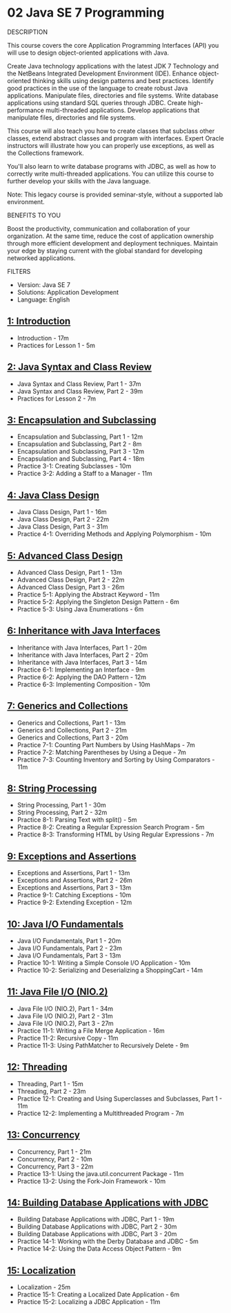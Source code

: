 # 02 Java SE 7 Programming

DESCRIPTION

This course covers the core Application Programming Interfaces (API) you will use to design object-oriented applications with Java.

Create Java technology applications with the latest JDK 7 Technology and the NetBeans Integrated Development Environment (IDE). Enhance object-oriented thinking skills using design patterns and best practices. Identify good practices in the use of the language to create robust Java applications. Manipulate files, directories and file systems. Write database applications using standard SQL queries through JDBC. Create high-performance multi-threaded applications. Develop applications that manipulate files, directories and file systems.

This course will also teach you how to create classes that subclass other classes, extend abstract classes and program with interfaces. Expert Oracle instructors will illustrate how you can properly use exceptions, as well as the Collections framework.

You'll also learn to write database programs with JDBC, as well as how to correctly write multi-threaded applications. You can utilize this course to further develop your skills with the Java language.

Note: This legacy course is provided seminar-style, without a supported lab environment.

BENEFITS TO YOU

Boost the productivity, communication and collaboration of your organization. At the same time, reduce the cost of application ownership through more efficient development and deployment techniques. Maintain your edge by staying current with the global standard for developing networked applications.

FILTERS

* Version: Java SE 7
* Solutions: Application Development
* Language: English

## [1: Introduction](02-Java-SE-7-Programming/01-Introduction.md)

   * Introduction - 17m
   * Practices for Lesson 1 - 5m

## [2: Java Syntax and Class Review](02-Java-SE-7-Programming/02-Java-Syntax-and-Class-Review.md)

   * Java Syntax and Class Review, Part 1 - 37m
   * Java Syntax and Class Review, Part 2 - 39m
   * Practices for Lesson 2 - 7m

## [3: Encapsulation and Subclassing](02-Java-SE-7-Programming/03-Encapsulation-and-Subclassing.md)

   * Encapsulation and Subclassing, Part 1 - 12m
   * Encapsulation and Subclassing, Part 2 - 8m
   * Encapsulation and Subclassing, Part 3 - 12m
   * Encapsulation and Subclassing, Part 4 - 18m
   * Practice 3-1: Creating Subclasses - 10m
   * Practice 3-2: Adding a Staff to a Manager - 11m

## [4: Java Class Design](02-Java-SE-7-Programming/04-Java-Class-Design.md)

   * Java Class Design, Part 1 - 16m
   * Java Class Design, Part 2 - 22m
   * Java Class Design, Part 3 - 31m
   * Practice 4-1: Overriding Methods and Applying Polymorphism - 10m

## [5: Advanced Class Design](02-Java-SE-7-Programming/05-Advanced-Class-Design.md)

   * Advanced Class Design, Part 1 - 13m
   * Advanced Class Design, Part 2 - 22m
   * Advanced Class Design, Part 3 - 26m
   * Practice 5-1: Applying the Abstract Keyword - 11m
   * Practice 5-2: Applying the Singleton Design Pattern - 6m
   * Practice 5-3: Using Java Enumerations - 6m

## [6: Inheritance with Java Interfaces](02-Java-SE-7-Programming/06-Inheritance-with-Java-Interfaces.md)

   * Inheritance with Java Interfaces, Part 1 - 20m
   * Inheritance with Java Interfaces, Part 2 - 20m
   * Inheritance with Java Interfaces, Part 3 - 14m
   * Practice 6-1: Implementing an Interface - 9m
   * Practice 6-2: Applying the DAO Pattern - 12m
   * Practice 6-3: Implementing Composition - 10m

## [7: Generics and Collections](02-Java-SE-7-Programming/07-Generics-and-Collections.md)

   * Generics and Collections, Part 1 - 13m
   * Generics and Collections, Part 2 - 21m
   * Generics and Collections, Part 3 - 20m
   * Practice 7-1: Counting Part Numbers by Using HashMaps - 7m
   * Practice 7-2: Matching Parentheses by Using a Deque - 7m
   * Practice 7-3: Counting Inventory and Sorting by Using Comparators - 11m

## [8: String Processing](02-Java-SE-7-Programming/08-String-Processing.md)

   * String Processing, Part 1 - 30m
   * String Processing, Part 2 - 32m
   * Practice 8-1: Parsing Text with split() - 5m
   * Practice 8-2: Creating a Regular Expression Search Program - 5m
   * Practice 8-3: Transforming HTML by Using Regular Expressions - 7m

## [9: Exceptions and Assertions](02-Java-SE-7-Programming/09-Exceptions-and-Assertions.md)

   * Exceptions and Assertions, Part 1 - 13m
   * Exceptions and Assertions, Part 2 - 26m
   * Exceptions and Assertions, Part 3 - 13m
   * Practice 9-1: Catching Exceptions - 10m
   * Practice 9-2: Extending Exception - 12m

## [10: Java I/O Fundamentals](02-Java-SE-7-Programming/10-Java-IO-Fundamentals.md)

   * Java I/O Fundamentals, Part 1 - 20m
   * Java I/O Fundamentals, Part 2 - 23m
   * Java I/O Fundamentals, Part 3 - 13m
   * Practice 10-1: Writing a Simple Console I/O Application - 10m
   * Practice 10-2: Serializing and Deserializing a ShoppingCart - 14m
  
## [11: Java File I/O (NIO.2)](02-Java-SE-7-Programming/11-Java-File-IO-NIO-2.md)

   * Java File I/O (NIO.2), Part 1 - 34m
   * Java File I/O (NIO.2), Part 2 - 31m
   * Java File I/O (NIO.2), Part 3 - 27m
   * Practice 11-1: Writing a File Merge Application - 16m
   * Practice 11-2: Recursive Copy - 11m
   * Practice 11-3: Using PathMatcher to Recursively Delete - 9m

## [12: Threading](02-Java-SE-7-Programming/12-Threading.md)

   * Threading, Part 1 - 15m
   * Threading, Part 2 - 23m
   * Practice 12-1: Creating and Using Superclasses and Subclasses, Part 1 - 11m
   * Practice 12-2: Implementing a Multithreaded Program - 7m

## [13: Concurrency](02-Java-SE-7-Programming/13-Concurrency.md)

   * Concurrency, Part 1 - 21m
   * Concurrency, Part 2 - 10m
   * Concurrency, Part 3 - 22m
   * Practice 13-1: Using the java.util.concurrent Package - 11m
   * Practice 13-2: Using the Fork-Join Framework - 10m

## [14: Building Database Applications with JDBC](02-Java-SE-7-Programming/14-Building-Database-Applications-with-JDBC.md)

   * Building Database Applications with JDBC, Part 1 - 19m
   * Building Database Applications with JDBC, Part 2 - 30m
   * Building Database Applications with JDBC, Part 3 - 20m
   * Practice 14-1: Working with the Derby Database and JDBC - 5m
   * Practice 14-2: Using the Data Access Object Pattern - 9m

## [15: Localization](02-Java-SE-7-Programming/15-Localization.md)

   * Localization - 25m
   * Practice 15-1: Creating a Localized Date Application - 6m
   * Practice 15-2: Localizing a JDBC Application - 11m
 
